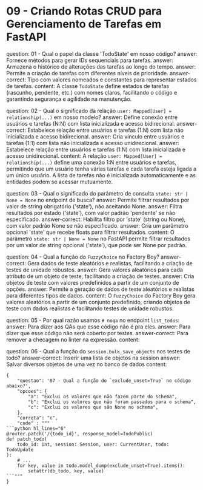 # 09 - Criando Rotas CRUD para Gerenciamento de Tarefas em FastAPI

<?quiz?>
question: 01 - Qual o papel da classe 'TodoState' em nosso código?
answer: Fornece métodos para gerar IDs sequenciais para tarefas.
answer: Armazena o histórico de alterações das tarefas ao longo do tempo.
answer: Permite a criação de tarefas com diferentes níveis de prioridade.
answer-correct: Tipo com valores nomeados e constantes para representar estados de tarefas.
content:
  A classe `TodoState` define estados de tarefas (rascunho, pendente, etc.) com nomes claros, facilitando o código e garantindo segurança e agilidade na manutenção.
<?/quiz?>

<?quiz?>
question: 02 - Qual o significado da relação `user: Mapped[User] = relationship(...)` em nosso modelo?
answer: Define conexão entre usuários e tarefas (N:N) com lista inicializada e acesso bidirecional.
answer-correct: Estabelece relação entre usuários e tarefas (1:N) com lista não inicializada e acesso bidirecional.
answer: Cria vínculo entre usuários e tarefas (1:1) com lista não inicializada e acesso unidirecional.
answer: Estabelece relação entre usuários e tarefas (1:N) com lista inicializada e acesso unidirecional.
content:
  A relação `user: Mapped[User] = relationship(...)` define uma conexão 1:N entre usuários e tarefas, permitindo que um usuário tenha várias tarefas e cada tarefa esteja ligada a um único usuário. A lista de tarefas não é inicializada automaticamente e as entidades podem se acessar mutuamente.
<?/quiz?>

<?quiz?>
question: 03 - Qual o significado do parâmetro de consulta `state: str | None = None` no endpoint de busca?
answer: Permite filtrar resultados por valor de string obrigatório ('state'), não aceitando None.
answer: Filtra resultados por estado ('state'), com valor padrão 'pendente' se não especificado.
answer-correct: Habilita filtro por 'state' (string ou None), com valor padrão None se não especificado.
answer: Cria um parâmetro opcional 'state' que recebe floats para filtrar resultados.
content:
  O parâmetro `state: str | None = None` no FastAPI permite filtrar resultados por um valor de string opcional ('state'), que pode ser None por padrão.
<?/quiz?>

<?quiz?>
question: 04 - Qual a função do `FuzzyChoice` no Factory Boy?
answer-correct: Gera dados de teste aleatórios e realistas, facilitando a criação de testes de unidade robustos.
answer: Gera valores aleatórios para cada atributo de um objeto de teste, facilitando a criação de testes.
answer: Cria objetos de teste com valores predefinidos a partir de um conjunto de opções.
answer: Permite a geração de dados de teste aleatórios e realistas para diferentes tipos de dados.
content:
  O `FuzzyChoice` do Factory Boy gera valores aleatórios a partir de um conjunto predefinido, criando objetos de teste com dados realistas e facilitando testes de unidade robustos.
<?/quiz?>

<?quiz?>
question: 05 - Por qual razão usamos `# noqa` no endpoint `list_todos`:
answer: Para dizer aos QAs que esse código não é pra eles.
answer: Para dizer que esse código não será coberto por testes.
answer-correct: Para remover a checagem no linter na expressão.
content:
<?/quiz?>

<?quiz?>
question: 06 - Qual a função do `session.bulk_save_objects` nos testes de todo?
answer-correct: Inserir uma lista de objetos na session
answer: Salvar diversos objetos de uma vez no banco de dados
content:
<?/quiz?>

```quiz
{
    "questao": '07 - Qual a função do `exclude_unset=True` no código abaixo?',
	"opcoes": {
		"a": "Exclui os valores que não fazem parte do schema",
		"b": "Exclui os valores que não foram passados para o schema",
		"c": "Exclui os valores que são None no schema",
	},
	"correta": "c",
	"code" : """
```python hl_lines="6"
@router.patch('/{todo_id}', response_model=TodoPublic)
def patch_todo(
    todo_id: int, session: Session, user: CurrentUser, todo: TodoUpdate
):
    # ...
    for key, value in todo.model_dump(exclude_unset=True).items():
        setattr(db_todo, key, value)
```"""
}
```
